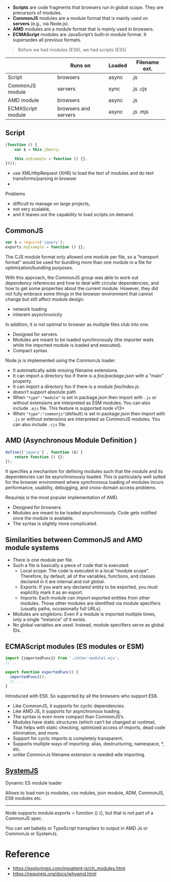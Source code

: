 * **Scripts** are code fragments that browsers run in global scope. They are precursors of modules.
* **CommonJS** modules are a module format that is mainly used on **servers** (e.g., via Node.js).
* **AMD** modules are a module format that is mainly used in browsers.
* **ECMAScript** modules are JavaScript’s built-in module format. It supersedes all previous formats.

> Before we had modules (ES6), we had scripts (ES5)

|| 	Runs on| 	Loaded 	|Filename ext.|
|--|--|--|--|
| Script 	|browsers 	|async 	| .js|
| CommonJS module 	|servers| 	sync 	|.js .cjs|
| AMD module 	|browsers 	|async 	|.js|
| ECMAScript module 	|browsers and servers 	|async 	|.js .mjs|

## Script
```js
(function () {
    var $ = this.jQuery;

    this.myExample = function () {};
}());
```

* use XMLHttpRequest (XHR) to load the text of modules and do text transforms/parsing in browser
* 

Problems
* difficult to manage on large projects,
* not very scalable, 
* and it leaves out the capability to load scripts on demand.

## CommonJS
```js
var $ = require('jquery');
exports.myExample = function () {};
```

The CJS module format only allowed one module per file, so a "transport format" would be used for bundling more than one module in a file for optimization/bundling purposes.

With this approach, the CommonJS group was able to work out dependency references and how to deal with circular dependencies, and how to get some properties about the current module. However, they did not fully embrace some things in the browser environment that cannot change but still affect module design:

* network loading
* inherent asynchronicity

In addition, it is not optimal to browser as multiple files club into one.

* Designed for servers.
* Modules are meant to be loaded synchronously (the importer waits while the imported module is loaded and executed).
* Compact syntax.

Node js is implemented using the CommonJs loader.

* It automatically adds missing filename extensions.
* It can import a directory foo if there is a *foo/package.json* with a "main" property.
* It can import a directory foo if there is a module *foo/index.js*.
* doesn't support absolute path
* When `"type":"module"` is set in package.json then import with `.js` or without extensions are interpreted as ESM modules. You can also include `.mjs` file. This feature is supported node v13+
* When  `"type":"commonjs"`(default) is set in package.json then import with `.js` or without extensions are interpreted as CommonJS modules. You can also include `.cjs` file.




## AMD (Asynchronous Module Definition )

```js
define(['jquery'] , function ($) {
    return function () {};
});
```
It specifies a mechanism for defining modules such that the module and its dependencies can be asynchronously loaded. This is particularly well suited for the browser environment where synchronous loading of modules incurs performance, usability, debugging, and cross-domain access problems.

Requirejs is the most popular implementation of AMD.


* Designed for browsers.
* Modules are meant to be loaded asynchronously. Code gets notified once the module is available.
* The syntax is slightly more complicated.

## Similarities between CommonJS and AMD module systems

* There is one module per file.
* Such a file is basically a piece of code that is executed:
    * Local scope: The code is executed in a local “module scope”. Therefore, by default, all of the variables, functions, and classes declared in it are internal and not global.
    * Exports: If you want any declared entity to be exported, you must explicitly mark it as an export.
    * Imports: Each module can import exported entities from other modules. Those other modules are identified via module specifiers (usually paths, occasionally full URLs).
* Modules are singletons: Even if a module is imported multiple times, only a single “instance” of it exists.
* No global variables are used. Instead, module specifiers serve as global IDs.

## ECMAScript modules (ES modules or ESM) 

```js
import {importedFunc1} from './other-module1.mjs';
// ..

export function exportedFunc() {
  importedFunc1();
  // ..
}
```

Introduced with ES6. So supported by all the browsers who support ES6.

* Like CommonJS, it supports for cyclic dependencies.
* Like AMD JS, it supports for asynchronous loading.
* The syntax is even more compact than CommonJS’s.
* Modules have static structures (which can’t be changed at runtime). That helps with static checking, optimized access of imports, dead code elimination, and more.
* Support for cyclic imports is completely transparent.
* Supports multiple ways of importing: alias, destructuring, namespace, *, etc.
* unlike CommonJs filename extension is needed wile importing.

## [SystemJS](https://github.com/systemjs/systemjs)

Dynamic ES module loader

Allows to load non-js modules, css mdules, json module, ADM, CommonJS, ES6 modules etc.

----

Node supports module.exports = function () {}, but that is not part of a CommonJS spec.

You can set babeljs or TypeScript transpilers to output in AMD Js or CommonJs or SystemJs.

# Reference

* https://exploringjs.com/impatient-js/ch_modules.html
* https://requirejs.org/docs/whyamd.html